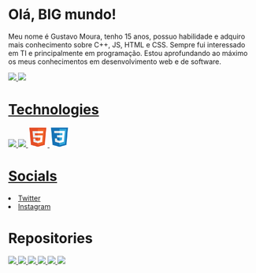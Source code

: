 # Olá, BIG mundo!

Meu nome é Gustavo Moura, tenho 15 anos, possuo habilidade e adquiro mais conhecimento sobre C++, JS, HTML e CSS. Sempre fui interessado em TI e principalmente em programação. Estou aprofundando ao máximo os meus conhecimentos em desenvolvimento web e de software.

<div>
  <a href="https://github.com/gmdot">
  <img height="160em" src="https://github-readme-stats.vercel.app/api?username=gmdot&show_icons=true&theme=merko&include_all_commits=true&count_private=true"/>
  <img height="160em" src="https://github-readme-stats.vercel.app/api/top-langs/?username=gmdot&layout=compact&langs_count=8&theme=merko"/>
</div>

<div>
  <h1>Technologies</h1>
  <img aling="center" widht="40" height="40" src="https://raw.githubusercontent.com/jmnote/z-icons/master/svg/cpp.svg">
  <img aling="center" widht="40" height="40" src="https://raw.githubusercontent.com/jmnote/z-icons/master/svg/javascript.svg">
  <img aling="center" widht="40" height="40" src="https://raw.githubusercontent.com/devicons/devicon/master/icons/html5/html5-original.svg">
  <img aling="center" widht="40" height="40" src="https://raw.githubusercontent.com/devicons/devicon/master/icons/css3/css3-original.svg">
</div>
        
<div>
  <h1>Socials</h1>
  <li>
    <a href="https://twitter.com/m4ddz7">Twitter</a>
  </li>
  <li>
    <a href="https://instagram.com/m4ddz7">Instagram</a>
  </li>
</div>
<div>
  <h1>Repositories</h1>
  <a href="https://github.com/gmdot/shortcut_gcc_compiler">
   <img aling="center" height="110em" src="https://github-readme-stats.vercel.app/api/pin/?username=gmdot&repo=music-login-site&theme=merko"/>
  </a>
  <a href="https://github.com/gmdot/react_nativeLearn">
   <img aling="center" height="110em" src="https://github-readme-stats.vercel.app/api/pin/?username=gmdot&repo=login-form&theme=merko"/>
  </a>
  <a href="https://github.com/gmdot/learningJS">
   <img aling="center" height="110em" src="https://github-readme-stats.vercel.app/api/pin/?username=gmdot&repo=learningJS&theme=merko"/>
  </a>
  <a href="https://github.com/gmdot/Sign-Up-form">
   <img aling="center" height="110em" src="https://github-readme-stats.vercel.app/api/pin/?username=gmdot&repo=Sign-Up-form&theme=merko"/>
  </a>
  <a href="https://github.com/gmdot/note-site">
   <img aling="center" height="110em" src="https://github-readme-stats.vercel.app/api/pin/?username=gmdot&repo=note-site&theme=merko"/>
  </a>
  <a href="https://github.com/gmdot/Dice-game">
   <img aling="center" height="110em" src="https://github-readme-stats.vercel.app/api/pin/?username=gmdot&repo=Dice-game&theme=merko"/>
  </a>
</div>
